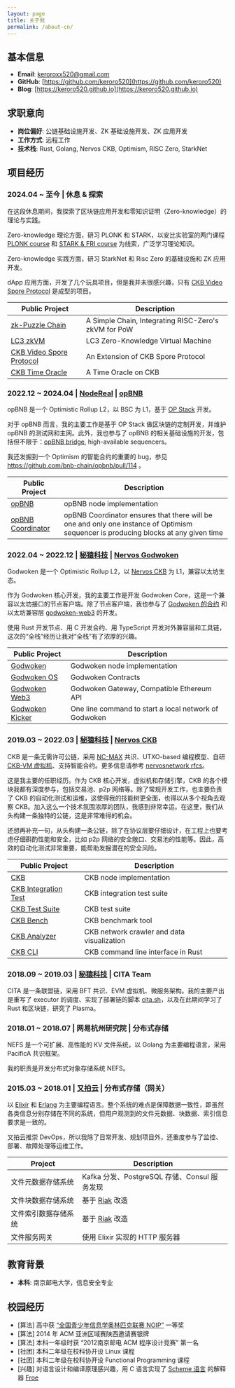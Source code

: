 ```yaml
---
layout: page
title: 关于我
permalink: /about-cn/
---
```


## 基本信息

- **Email**: [keroroxx520@gmail.com](mailto:keroroxx520@gmail.com)
- **GitHub**: [https://github.com/keroro520](https://github.com/keroro520)
- **Blog**: [https://keroro520.github.io](https://keroro520.github.io)

## 求职意向

- **岗位偏好**: 公链基础设施开发、ZK 基础设施开发、ZK 应用开发
- **工作方式**: 远程工作
- **技术栈**: Rust, Golang, Nervos CKB, Optimism, RISC Zero, StarkNet

## 项目经历

### 2024.04 ~ 至今 | 休息 & 探索

在这段休息期间，我探索了区块链应用开发和零知识证明（Zero-knowledge）的理论与实践。

Zero-knowledge 理论方面，研习 PLONK 和 STARK，以安比实验室的两门课程 [PLONK course](https://github.com/Antalpha-Labs/zkp-academy/tree/main/Plonk) 和 [STARK & FRI course](https://github.com/Antalpha-Labs/zkp-academy/tree/main/FRI%26Stark) 为线索，广泛学习理论知识。

Zero-knowledge 实践方面，研习 StarkNet 和 Risc Zero 的基础设施和 ZK 应用开发。

dApp 应用方面，开发了几个玩具项目，但是我并未很感兴趣，只有 [CKB Video Spore Protocol](https://github.com/video-spore-protocol/video-spore-protocol/blob/main/docs/design.md) 是成型的项目。

| Public Project | Description |
| --- | --- |
| [zk-Puzzle Chain](https://github.com/keroro520/zk-puzzle-chain) | A Simple Chain, Integrating RISC-Zero's zkVM for PoW |
| [LC3 zkVM](https://github.com/keroro520/lc3-zkvm) | LC3 Zero-Knowledge Virtual Machine |
| [CKB Video Spore Protocol](https://github.com/video-spore-protocol/video-spore-protocol/blob/main/docs/design.md) | An Extension of CKB Spore Protocol |
| [CKB Time Oracle](https://github.com/keroro520/ckb-time-oracle-contract/blob/main/docs/rfc.md) | A Time Oracle on CKB |

### 2022.12 ~ 2024.04 | [NodeReal](https://nodereal.io/) | [opBNB](https://github.com/bnb-chain/opbnb)

opBNB 是一个 Optimistic Rollup L2，以 BSC 为 L1，基于 [OP Stack](https://github.com/ethereum-optimism/optimism) 开发。

对于 opBNB 而言，我的主要工作是基于 OP Stack 做区块链的定制开发，并维护 opBNB 的测试网和主网。此外，我也参与了 opBNB 的相关基础设施的开发，包括但不限于：[opBNB bridge](https://opbnb-bridge.bnbchain.org/), high-available sequencers。

我还发掘到一个 Optimism 的智能合约的重要的 bug，参见 <https://github.com/bnb-chain/opbnb/pull/114> 。

| Public Project | Description |
| --- | --- |
| [opBNB](https://github.com/bnb-chain/opbnb) | opBNB node implementation |
| [opBNB Coordinator](https://github.com/keroro520/op-coordinator) | opBNB Coordinator ensures that there will be one and only one instance of Optimism sequencer is producing blocks at any given time |

### 2022.04 ~ 2022.12 | [秘猿科技](https://cryptape.com) | [Nervos Godwoken](https://github.com/godwokenrises/godwoken)

Godwoken 是一个 Optimistic Rollup L2，以 [Nervos CKB](https://github.com/nervosnetwork/ckb) 为 L1，兼容以太坊生态。

作为 Godwoken 核心开发，我的主要工作是开发 Godwoken Core，这是一个兼容以太坊接口的节点客户端。除了节点客户端，我也参与了 [Godwoken 的合约](https://github.com/godwokenrises/godwoken/tree/develop/gwos) 和以太坊兼容层 [godwoken-web3](https://github.com/godwokenrises/godwoken/tree/develop/web3) 的开发。

使用 Rust 开发节点、用 C 开发合约、用 TypeScript 开发对外兼容层和工具链，这次的“全栈”经历让我对“全栈”有了浓厚的兴趣。

| Public Project | Description |
| --- | --- |
| [Godwoken](https://github.com/godwokenrises/godwoken) | Godwoken node implementation |
| [Godwoken OS](https://github.com/godwokenrises/godwoken/tree/develop/gwos) | Godwoken Contracts |
| [Godwoken Web3](https://github.com/godwokenrises/godwoken/tree/develop/web3) | Godwoken Gateway, Compatible Ethereum API |
| [Godwoken Kicker](https://github.com/godwokenrises/godwoken-kicker) | One line command to start a local network of Godwoken |

### 2019.03 ~ 2022.03 | [秘猿科技](https://cryptape.com) | [Nervos CKB](https://github.com/nervosnetwork/ckb)

CKB 是一条无需许可公链，采用 [NC-MAX](https://www.esat.kuleuven.be/cosic/publications/article-3290.pdf) 共识、UTXO-based 编程模型、自研 [CKB-VM 虚拟机](https://github.com/nervosnetwork/ckb-vm)、支持智能合约。更多信息请参考 [nervosnetwork rfcs](https://github.com/nervosnetwork/rfcs)。

这是我主要的任职经历。作为 CKB 核心开发，虚拟机和存储引擎，CKB 的各个模块我都有深度参与，包括交易池、p2p 网络等。除了常规开发工作，也主要负责了 CKB 的自动化测试和运维，这使得我的技能树更全面，也得以从多个视角去观察 CKB。加入这么一个技术氛围浓厚的团队，我感到非常幸运。在这里，我们从头构建一条独特的公链，这是非常难得的机会。

还想再补充一句，从头构建一条公链，除了在协议层要仔细设计，在工程上也要考虑仔细斟酌性能和安全，比如 p2p 网络的安全敞口、交易池的性能等。因此，高效的自动化测试非常重要，能帮助发掘潜在的安全风险。

| Public Project                                                                         | Description                                |
| -------------------------------------------------------------------------------------- | ------------------------------------------ |
| [CKB](https://github.com/nervosnetwork/ckb)                                            | CKB node implementation                    |
| [CKB Integration Test](https://github.com/nervosnetwork/ckb-integration-test)          | CKB integration test suite                 |
| [CKB Test Suite](https://github.com/nervosnetwork/ckb/tree/develop/test)               | CKB test suite                             |
| [CKB Bench](https://github.com/nervosnetwork/ckb-integration-test/tree/main/ckb-bench) | CKB benchmark tool                         |
| [CKB Analyzer](https://github.com/cryptape/ckb-analyzer/)                              | CKB network crawler and data visualization |
| [CKB CLI](https://github.com/nervosnetwork/ckb-cli)                                    | CKB command line interface in Rust         |

### 2018.09 ~ 2019.03 | [秘猿科技](https://cryptape.com) | CITA Team

CITA 是一条联盟链，采用 BFT 共识、EVM 虚拟机、微服务架构。我的主要产出是重写了 executor 的调度、实现了部署链的脚本 [cita.sh](https://github.com/citahub/cita/blob/develop/scripts/cita.sh)，以及在此期间学习了 Rust 和区块链，研究了 Plasma。

### 2018.01 ~ 2018.07 | 网易杭州研究院 | 分布式存储

NEFS 是一个可扩展、高性能的 KV 文件系统，以 Golang 为主要编程语言，采用 PacificA 共识框架。

我的职责是开发分布式对象存储系统 NEFS。

### 2015.03 ~ 2018.01 | [又拍云](https://www.upyun.com/) | 分布式存储（网关）

以 [Elixir](https://elixir-lang.org/) 和 [Erlang](https://www.erlang.org/) 为主要编程语言。整个系统的难点是保障数据一致性，即虽然各类信息分别存储在不同的系统，但用户观测到的文件元数据、块数据、索引信息要求是一致的。

又拍云推崇 DevOps，所以我除了日常开发、规划项目外，还重度参与了监控、部署、故障处理等运维工作。

| Project | Description |
| --- | --- |
| 文件元数据存储系统 | Kafka 分发、PostgreSQL 存储、Consul 服务发现 |
| 文件块数据存储系统 | 基于 [Riak](https://github.com/basho/riak) 改造 |
| 文件索引数据存储系统 | 基于 [Riak](https://github.com/basho/riak) 改造 |
| 文件服务网关 | 使用 Elixir 实现的 HTTP 服务器 |

## 教育背景

- **本科**: 南京邮电大学，信息安全专业

## 校园经历
- [算法] 高中获 [“全国青少年信息学奥林匹克联赛 NOIP”](https://zh.m.wikipedia.org/zh-hans/%E5%85%A8%E5%9B%BD%E9%9D%92%E5%B0%91%E5%B9%B4%E4%BF%A1%E6%81%AF%E5%AD%A6%E5%A5%A5%E6%9E%97%E5%8C%B9%E5%85%8B%E8%81%94%E8%B5%9B) 一等奖
- [算法] 2014 年 ACM 亚洲区域赛陕西邀请赛银牌
- [算法] 本科一年级时获 “2012南京邮电 ACM 程序设计竞赛” 第一名
- [社团] 本科二年级在校科协开设 Linux 课程
- [社团] 本科二年级在校科协开设 Functional Programming 课程
- [兴趣] 对语言设计和编译原理感兴趣，用 C 语言实现了 [Scheme 语言](https://en.wikipedia.org/wiki/Scheme_(programming_language)) 的解释器 [Froe](https://github.com/keroro520/Compiler_NirLauncher)
